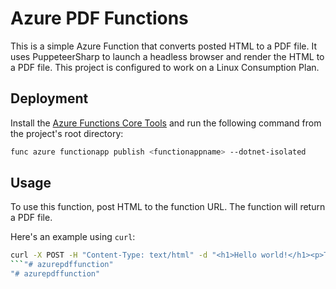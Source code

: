 ﻿# Azure PDF Functions
This is a simple Azure Function that converts posted HTML to a PDF file. It uses PuppeteerSharp to launch a headless 
browser and render the HTML to a PDF file. This project is configured to work on a Linux Consumption Plan.

## Deployment
Install the [Azure Functions Core Tools](https://learn.microsoft.com/en-us/azure/azure-functions/functions-run-local?tabs=windows%2Cisolated-process%2Cnode-v4%2Cpython-v2%2Chttp-trigger%2Ccontainer-apps&pivots=programming-language-csharp#install-the-azure-functions-core-tools) and run the following command from the project's root directory:

```bash
func azure functionapp publish <functionappname> --dotnet-isolated
```

## Usage
To use this function, post HTML to the function URL. The function will return a PDF file.

Here's an example using `curl`:
```bash
curl -X POST -H "Content-Type: text/html" -d "<h1>Hello world!</h1><p>This PDF was rendered with Chromium!</p>" <function-url> -o output.pdf
```"# azurepdffunction" 
"# azurepdffunction" 

